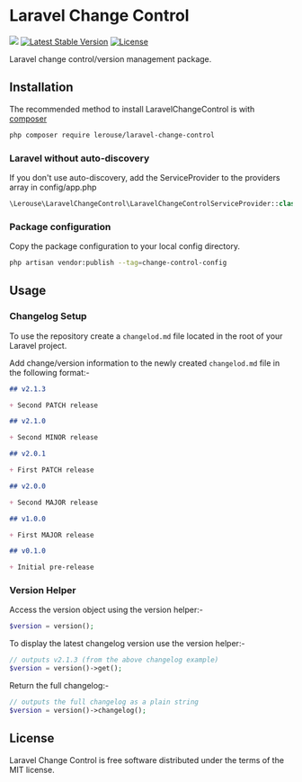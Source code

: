 # Laravel Change Control

<a href="https://packagist.org/packages/lerouse/laravel-change-control"><img src="https://github.com/lerouse/laravel-change-control/actions/workflows/laravel-change-control-php-8-1.yml/badge.svg"></a>
<a href="https://packagist.org/packages/lerouse/laravel-change-control"><img src="https://img.shields.io/packagist/v/lerouse/laravel-change-control" alt="Latest Stable Version"></a>
<a href="https://packagist.org/packages/lerouse/laravel-change-control"><img src="https://img.shields.io/packagist/l/lerouse/laravel-change-control" alt="License"></a>

Laravel change control/version management package.

## Installation

The recommended method to install LaravelChangeControl is with [composer](https://getcomposer.org)

```bash
php composer require lerouse/laravel-change-control
```

### Laravel without auto-discovery

If you don't use auto-discovery, add the ServiceProvider to the providers array in config/app.php

```php
\Lerouse\LaravelChangeControl\LaravelChangeControlServiceProvider::class,
```

### Package configuration

Copy the package configuration to your local config directory.

```bash
php artisan vendor:publish --tag=change-control-config
```

## Usage

### Changelog Setup

To use the repository create a ```changelod.md``` file located in the root of your Laravel project.

Add change/version information to the newly created ```changelod.md``` file in the following format:-

```markdown
## v2.1.3

+ Second PATCH release

## v2.1.0

+ Second MINOR release

## v2.0.1

+ First PATCH release

## v2.0.0

+ Second MAJOR release

## v1.0.0

+ First MAJOR release

## v0.1.0

+ Initial pre-release
```

### Version Helper

Access the version object using the version helper:-

````php
$version = version();
````

To display the latest changelog version use the version helper:-

````php
// outputs v2.1.3 (from the above changelog example)
$version = version()->get();
````

Return the full changelog:-

````php
// outputs the full changelog as a plain string
$version = version()->changelog();
````

## License

Laravel Change Control is free software distributed under the terms of the MIT license.